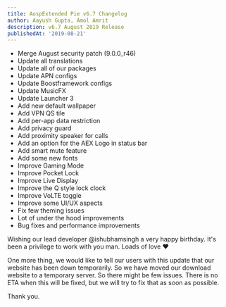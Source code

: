 ```yaml
---
title: AospExtended Pie v6.7 Changelog
author: Aayush Gupta, Amol Amrit
description: v6.7 August 2019 Release
publishedAt: '2019-08-21'
---
```


- Merge August security patch (9.0.0_r46)
- Update all translations
- Update all of our packages
- Update APN configs
- Update Boostframework configs
- Update MusicFX
- Update Launcher 3
- Add new default wallpaper
- Add VPN QS tile
- Add per-app data restriction
- Add privacy guard
- Add proximity speaker for calls
- Add an option for the AEX Logo in status bar
- Add smart mute feature
- Add some new fonts
- Improve Gaming Mode
- Improve Pocket Lock
- Improve Live Display
- Improve the Q style lock clock
- Improve VoLTE toggle
- Improve some UI/UX aspects
- Fix few theming issues
- Lot of under the hood improvements
- Bug fixes and performance improvements

Wishing our lead developer @ishubhamsingh a very happy birthday. It's been a privilege to work with you man. Loads of love ❤️

One more thing, we would like to tell our users with this update that our website has been down temporarily. So we have moved our download website to a temporary server. So there might be few issues. There is no ETA when this will be fixed, but we will try to fix that as soon as possible.

Thank you.

